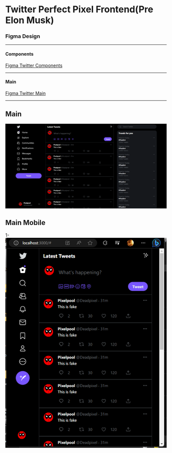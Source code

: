 # Twitter Perfect Pixel Frontend(Pre Elon Musk)

### Figma Design
---
#### Components
[Figma Twitter Components](https://www.figma.com/file/bhMFqiOIA1iPibAP60hxdI/Twitter-Clone(Pre-Elon-Musk)?type=design&node-id=0%3A1&mode=design&t=oZ5ZCwdHG3qa2vqa-1")

---

#### Main
[Figma Twitter Main](https://www.figma.com/file/bhMFqiOIA1iPibAP60hxdI/Twitter-Clone(Pre-Elon-Musk)?type=design&node-id=13%3A66&mode=design&t=oZ5ZCwdHG3qa2vqa-1)

---



## Main
![Twitter-Login](./repo-image/main.png)

## Main Mobile
1-  ![Twitter-Chat](./repo-image/main-mobile.png)